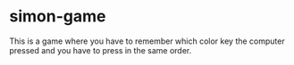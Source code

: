 # simon-game

This is a game where you have to remember which color key the computer pressed and you have to press in the same order.

